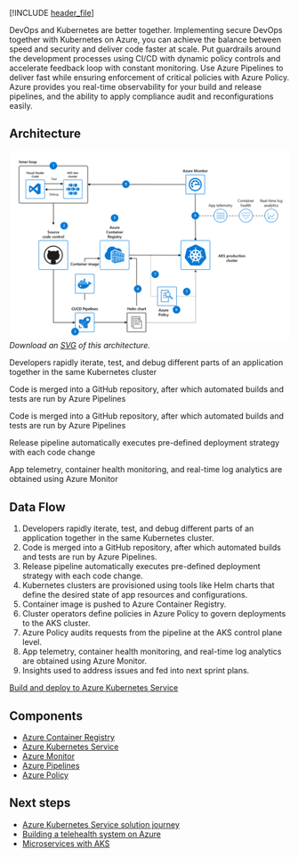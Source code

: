 


[!INCLUDE [header_file](../../../includes/sol-idea-header.md)]

DevOps and Kubernetes are better together. Implementing secure DevOps together with Kubernetes on Azure, you can achieve the balance between speed and security and deliver code faster at scale. Put guardrails around the development processes using CI/CD with dynamic policy controls and accelerate feedback loop with constant monitoring. Use Azure Pipelines to deliver fast while ensuring enforcement of critical policies with Azure Policy. Azure provides you real-time observability for your build and release pipelines, and the ability to apply compliance audit and reconfigurations easily.

## Architecture

![Architecture diagram](../media/secure-devops-for-kubernetes.png)
*Download an [SVG](../media/secure-devops-for-kubernetes.svg) of this architecture.*

<!-- markdownlint-disable MD033 -->

<div class="architecture-tooltip-content" id="architecture-tooltip-1">
<p>Developers rapidly iterate, test, and debug different parts of an application together in the same Kubernetes cluster</p>
</div>

<div class="architecture-tooltip-content" id="architecture-tooltip-2">
<p>Code is merged into a GitHub repository, after which automated builds and tests are run by Azure Pipelines</p>
</div>

<div class="architecture-tooltip-content" id="architecture-tooltip-4">
<p>Code is merged into a GitHub repository, after which automated builds and tests are run by Azure Pipelines</p>
</div>

<div class="architecture-tooltip-content" id="architecture-tooltip-6">
<p>Release pipeline automatically executes pre-defined deployment strategy with each code change</p>
</div>

<div class="architecture-tooltip-content" id="architecture-tooltip-8">
<p>App telemetry, container health monitoring, and real-time log analytics are obtained using Azure Monitor</p>
</div>

## Data Flow

1. Developers rapidly iterate, test, and debug different parts of an application together in the same Kubernetes cluster.
1. Code is merged into a GitHub repository, after which automated builds and tests are run by Azure Pipelines.
1. Release pipeline automatically executes pre-defined deployment strategy with each code change.
1. Kubernetes clusters are provisioned using tools like Helm charts that define the desired state of app resources and configurations.
1. Container image is pushed to Azure Container Registry.
1. Cluster operators define policies in Azure Policy to govern deployments to the AKS cluster.
1. Azure Policy audits requests from the pipeline at the AKS control plane level.
1. App telemetry, container health monitoring, and real-time log analytics are obtained using Azure Monitor.
1. Insights used to address issues and fed into next sprint plans.

[Build and deploy to Azure Kubernetes Service](/azure/devops/pipelines/ecosystems/kubernetes/aks-template?view=azure-devops)

## Components

* [Azure Container Registry](/services/container-registry/)
* [Azure Kubernetes Service](/services/kubernetes-service/)
* [Azure Monitor](/services/monitor/)
* [Azure Pipelines](/services/devops/pipelines/)
* [Azure Policy](/services/azure-policy/)

## Next steps

* [Azure Kubernetes Service solution journey](/azure/architecture/reference-architectures/containers/aks-start-here)
* [Building a telehealth system on Azure](/azure/architecture/example-scenario/apps/telehealth-system)
* [Microservices with AKS](/azure/architecture/solution-ideas/articles/microservices-with-aks)

